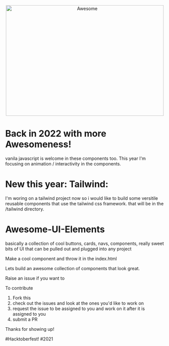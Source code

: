 <div align="center">
<img width="500" height="350" src="https://gitcdn.xyz/repo/sindresorhus/awesome/master/media/logo.svg" alt="Awesome">
</div>

# Back in 2022 with more Awesomeness!

vanila javascript is welcome in these components too.  This year I'm focusing on animation / interactivity in the components.

# New this year: Tailwind: 

I'm woring on a tailwind project now so i would like to build some versitile reusable components that use the tailwind css framework.
that will be in the /tailwind directory.

# Awesome-UI-Elements
basically a collection of cool buttons, cards, navs, components, really sweet bits of UI that can be pulled out and plugged into any project

Make a cool component and throw it in the index.html

Lets build an awesome collection of components that look great.

Raise an issue if you want to 

To contribute

1. Fork this
2. check out the issues and look at the ones you'd like to work on
3. request the issue to be assigned to you and work on it after it is assigned to you
4. submit a PR

Thanks for showing up!

#Hacktoberfest! #2021
